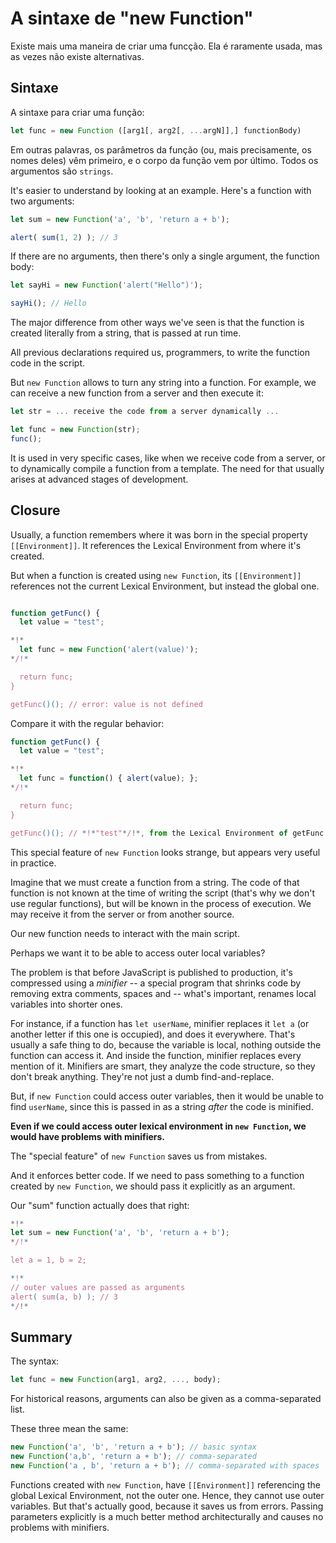 
# A sintaxe de "new Function"

Existe mais uma maneira de criar uma funcção. Ela é raramente usada, mas as vezes não existe alternativas.

## Sintaxe

A sintaxe para criar uma função:

```js
let func = new Function ([arg1[, arg2[, ...argN]],] functionBody)
```

Em outras palavras, os parâmetros da função (ou, mais precisamente, os nomes deles) vêm primeiro, e o corpo da função vem por último. Todos os argumentos são `strings`.

It's easier to understand by looking at an example. Here's a function with two arguments:

```js run
let sum = new Function('a', 'b', 'return a + b'); 

alert( sum(1, 2) ); // 3
```

If there are no arguments, then there's only a single argument, the function body:

```js run
let sayHi = new Function('alert("Hello")');

sayHi(); // Hello
```

The major difference from other ways we've seen is that the function is created literally from a string, that is passed at run time. 

All previous declarations required us, programmers, to write the function code in the script.

But `new Function` allows to turn any string into a function. For example, we can receive a new function from a server and then execute it:

```js
let str = ... receive the code from a server dynamically ...

let func = new Function(str);
func();
```

It is used in very specific cases, like when we receive code from a server, or to dynamically compile a function from a template. The need for that usually arises at advanced stages of development.

## Closure

Usually, a function remembers where it was born in the special property `[[Environment]]`. It references the Lexical Environment from where it's created.

But when a function is created using `new Function`, its `[[Environment]]` references not the current Lexical Environment, but instead the global one.

```js run

function getFunc() {
  let value = "test";

*!*
  let func = new Function('alert(value)');
*/!*

  return func;
}

getFunc()(); // error: value is not defined
```

Compare it with the regular behavior:

```js run 
function getFunc() {
  let value = "test";

*!*
  let func = function() { alert(value); };
*/!*

  return func;
}

getFunc()(); // *!*"test"*/!*, from the Lexical Environment of getFunc
```

This special feature of `new Function` looks strange, but appears very useful in practice.

Imagine that we must create a function from a string. The code of that function is not known at the time of writing the script (that's why we don't use regular functions), but will be known in the process of execution. We may receive it from the server or from another source.

Our new function needs to interact with the main script.

Perhaps we want it to be able to access outer local variables?

The problem is that before JavaScript is published to production, it's compressed using a *minifier* -- a special program that shrinks code by removing extra comments, spaces and -- what's important, renames local variables into shorter ones.

For instance, if a function has `let userName`, minifier replaces it `let a` (or another letter if this one is occupied), and does it everywhere. That's usually a safe thing to do, because the variable is local, nothing outside the function can access it. And inside the function, minifier replaces every mention of it. Minifiers are smart, they analyze the code structure, so they don't break anything. They're not just a dumb find-and-replace.

But, if `new Function` could access outer variables, then it would be unable to find `userName`, since this is passed in as a string *after* the code is minified.

**Even if we could access outer lexical environment in `new Function`, we would have problems with minifiers.**

The "special feature" of `new Function` saves us from mistakes.

And it enforces better code. If we need to pass something to a function created by `new Function`, we should pass it explicitly as an argument.

Our "sum" function actually does that right:

```js run 
*!*
let sum = new Function('a', 'b', 'return a + b');
*/!*

let a = 1, b = 2;

*!*
// outer values are passed as arguments
alert( sum(a, b) ); // 3
*/!*
```

## Summary

The syntax:

```js
let func = new Function(arg1, arg2, ..., body);
```

For historical reasons, arguments can also be given as a comma-separated list. 

These three mean the same:

```js 
new Function('a', 'b', 'return a + b'); // basic syntax
new Function('a,b', 'return a + b'); // comma-separated
new Function('a , b', 'return a + b'); // comma-separated with spaces
```

Functions created with `new Function`, have `[[Environment]]` referencing the global Lexical Environment, not the outer one. Hence, they cannot use outer variables. But that's actually good, because it saves us from errors. Passing parameters explicitly is a much better method architecturally and causes no problems with minifiers.
